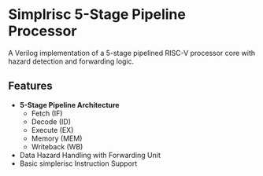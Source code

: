 # Simplrisc 5-Stage Pipeline Processor

A Verilog implementation of a 5-stage pipelined RISC-V processor core with hazard detection and forwarding logic.

## Features

- **5-Stage Pipeline Architecture**
  - Fetch (IF)
  - Decode (ID)
  - Execute (EX)
  - Memory (MEM)
  - Writeback (WB)
- Data Hazard Handling with Forwarding Unit
- Basic simplerisc Instruction Support

